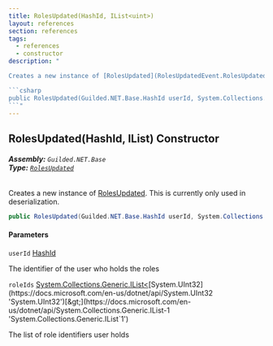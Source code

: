 ```yaml
---
title: RolesUpdated(HashId, IList<uint>)
layout: references
section: references
tags:
  - references
  - constructor
description: "

Creates a new instance of [RolesUpdated](RolesUpdatedEvent.RolesUpdated 'Guilded.NET.Base.Events.RolesUpdatedEvent.RolesUpdated'). This is currently only used in deserialization.

```csharp
public RolesUpdated(Guilded.NET.Base.HashId userId, System.Collections.Generic.IList<uint> roleIds);
```"
---
```


## RolesUpdated(HashId, IList<uint>) Constructor
###### **Assembly:** `Guilded.NET.Base`<br/>**Type:** [`RolesUpdated`](RolesUpdatedEvent.RolesUpdated 'Guilded.NET.Base.Events.RolesUpdatedEvent.RolesUpdated')

Creates a new instance of [RolesUpdated](RolesUpdatedEvent.RolesUpdated 'Guilded.NET.Base.Events.RolesUpdatedEvent.RolesUpdated'). This is currently only used in deserialization.

```csharp
public RolesUpdated(Guilded.NET.Base.HashId userId, System.Collections.Generic.IList<uint> roleIds);
```
#### Parameters

<a name='Guilded.NET.Base.Events.RolesUpdatedEvent.RolesUpdated.RolesUpdated(Guilded.NET.Base.HashId,System.Collections.Generic.IList_uint_).userId'></a>

`userId` [HashId](HashId 'Guilded.NET.Base.HashId')

The identifier of the user who holds the roles

<a name='Guilded.NET.Base.Events.RolesUpdatedEvent.RolesUpdated.RolesUpdated(Guilded.NET.Base.HashId,System.Collections.Generic.IList_uint_).roleIds'></a>

`roleIds` [System.Collections.Generic.IList&lt;](https://docs.microsoft.com/en-us/dotnet/api/System.Collections.Generic.IList-1 'System.Collections.Generic.IList`1')[System.UInt32](https://docs.microsoft.com/en-us/dotnet/api/System.UInt32 'System.UInt32')[&gt;](https://docs.microsoft.com/en-us/dotnet/api/System.Collections.Generic.IList-1 'System.Collections.Generic.IList`1')

The list of role identifiers user holds
